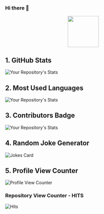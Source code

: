 ### Hi there 👋

<div id="header" align="center">
  <img src="https://media.giphy.com/media/M9gbBd9nbDrOTu1Mqx/giphy.gif" width="100"/>
</div>


## 1. GitHub Stats

![Your Repository's Stats](https://github-readme-stats.vercel.app/api?username=aboobakurusuheyl&show_icons=true)

## 2. Most Used Languages

![Your Repository's Stats](https://github-readme-stats.vercel.app/api/top-langs/?username=aboobakurusuheyl&theme=blue-green)

## 3. Contributors Badge

![Your Repository's Stats](https://contrib.rocks/image?repo=aboobakurusuheyl/Python)

## 4. Random Joke Generator

![Jokes Card](https://readme-jokes.vercel.app/api)

## 5. Profile View Counter

![Profile View Counter](https://komarev.com/ghpvc/?username=aboobakurusuheyl)

### Repository View Counter - HITS

![Hits](https://hitcounter.pythonanywhere.com/count/tag.svg?url=https://github.com/aboobakurusuheyl/Python)
